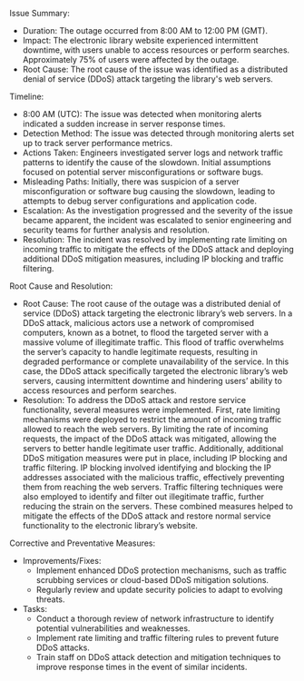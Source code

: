 Issue Summary:
- Duration: The outage occurred from 8:00 AM to 12:00 PM (GMT).
- Impact: The electronic library website experienced intermittent downtime, with users unable to access resources or perform searches. Approximately 75% of users were affected by the outage.
- Root Cause: The root cause of the issue was identified as a distributed denial of service (DDoS) attack targeting the library's web servers.

Timeline:
- 8:00 AM (UTC): The issue was detected when monitoring alerts indicated a sudden increase in server response times.
- Detection Method: The issue was detected through monitoring alerts set up to track server performance metrics.
- Actions Taken: Engineers investigated server logs and network traffic patterns to identify the cause of the slowdown. Initial assumptions focused on potential server misconfigurations or software bugs.
- Misleading Paths: Initially, there was suspicion of a server misconfiguration or software bug causing the slowdown, leading to attempts to debug server configurations and application code.
- Escalation: As the investigation progressed and the severity of the issue became apparent, the incident was escalated to senior engineering and security teams for further analysis and resolution.
- Resolution: The incident was resolved by implementing rate limiting on incoming traffic to mitigate the effects of the DDoS attack and deploying additional DDoS mitigation measures, including IP blocking and traffic filtering.

Root Cause and Resolution:
- Root Cause: The root cause of the outage was a distributed denial of service (DDoS) attack targeting the electronic library’s web servers. In a DDoS attack, malicious actors use a network of compromised computers, known as a botnet, to flood the targeted server with a massive volume of illegitimate traffic. This flood of traffic overwhelms the server’s capacity to handle legitimate requests, resulting in degraded performance or complete unavailability of the service. In this case, the DDoS attack specifically targeted the electronic library’s web servers, causing intermittent downtime and hindering users’ ability to access resources and perform searches.
- Resolution: To address the DDoS attack and restore service functionality, several measures were implemented. First, rate limiting mechanisms were deployed to restrict the amount of incoming traffic allowed to reach the web servers. By limiting the rate of incoming requests, the impact of the DDoS attack was mitigated, allowing the servers to better handle legitimate user traffic. Additionally, additional DDoS mitigation measures were put in place, including IP blocking and traffic filtering. IP blocking involved identifying and blocking the IP addresses associated with the malicious traffic, effectively preventing them from reaching the web servers. Traffic filtering techniques were also employed to identify and filter out illegitimate traffic, further reducing the strain on the servers. These combined measures helped to mitigate the effects of the DDoS attack and restore normal service functionality to the electronic library’s website.

Corrective and Preventative Measures:
- Improvements/Fixes:
  - Implement enhanced DDoS protection mechanisms, such as traffic scrubbing services or cloud-based DDoS mitigation solutions.
  - Regularly review and update security policies to adapt to evolving threats.
- Tasks:
  - Conduct a thorough review of network infrastructure to identify potential vulnerabilities and weaknesses.
  - Implement rate limiting and traffic filtering rules to prevent future DDoS attacks.
  - Train staff on DDoS attack detection and mitigation techniques to improve response times in the event of similar incidents. 
